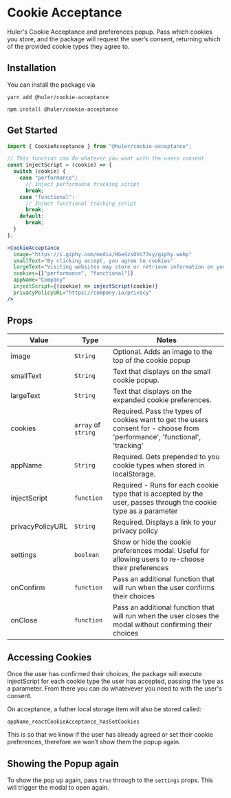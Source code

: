 # Cookie Acceptance
Huler's Cookie Acceptance and preferences popup. Pass which cookies you store, and the package will request the user’s consent, returning which of the provided cookie types they agree to. 

## Installation
You can install the package via

 `yarn add @huler/cookie-acceptance`

 `npm install @huler/cookie-acceptance`

## Get Started
```jsx
import { CookieAcceptance } from "@huler/cookie-acceptance";

// This function can do whatever you want with the users consent
const injectScript = (cookie) => {
  switch (cookie) {
    case "performance":
      // Inject performance tracking script
      break;
    case "functional":
      // Inject functional tracking script
      break;
    default:
      break;
  }
};

<CookieAcceptance
  image="https://i.giphy.com/media/HGe4zsOVo7Jvy/giphy.webp"
  smallText="By clicking accept, you agree to cookies"
  largeText="Visiting websites may store or retrieve information on your browser."
  cookies={["performance", "functional"]}
  appName="Company"
  injectScript={(cookie) => injectScript(cookie)}
  privacyPolicyURL="https://company.io/privacy"
/>
```

## Props
| Value            | Type                | Notes                                                                                                                       |
| ---------------- | ------------------- | --------------------------------------------------------------------------------------------------------------------------- |
| image            | `String`            | Optional. Adds an image to the top of the cookie popup                                                                      |
| smallText        | `String`            | Text that displays on the small cookie popup.                                                                               |
| largeText        | `String`            | Text that displays on the expanded cookie preferences.                                                                      |
| cookies          | `array` of `string` | Required. Pass the types of cookies want to get the users consent for - choose from 'performance', 'functional', 'tracking' |
| appName          | `String`            | Required. Gets prepended to you cookie types when stored in localStorage.                                                   |
| injectScript     | `function`          | Required - Runs for each cookie type that is accepted by the user, passes through the cookie type as a parameter            |
| privacyPolicyURL | `String`            | Required. Displays a link to your privacy policy                                                                            |
| settings         | `boolean`           | Show or hide the cookie preferences modal. Useful for allowing users to re-choose their preferences                         |
| onConfirm        | `function`          | Pass an additional function that will run when the user confirms their choices                                              |
| onClose          | `function`          | Pass an additional function that will run when the user closes the modal without confirming their choices                   |

## Accessing Cookies
Once the user has confirmed their choices, the package will execute injectScript for each cookie type the user has accepted, passing the type as a parameter. From there you can do whatevever you need to with the user's consent.

On acceptance, a futher local storage item will also be stored called:

`appName_reactCookieAcceptance_hasSetCookies`

This is so that we know if the user has already agreed or set their cookie preferences, therefore we won’t show them the popup again.

## Showing the Popup again
To show the pop up again, pass `true` through to the `settings` props. This will trigger the modal to open again.
